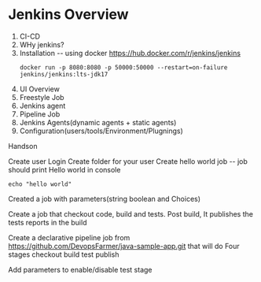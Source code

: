 # Jenkins Overview

1. CI-CD
2. WHy jenkins?
3. Installation -- using docker https://hub.docker.com/r/jenkins/jenkins
   ```
   docker run -p 8080:8080 -p 50000:50000 --restart=on-failure jenkins/jenkins:lts-jdk17
   ```
4. UI Overview
5. Freestyle Job
6. Jenkins agent
7. Pipeline Job
8. Jenkins Agents(dynamic agents + static agents)
9. Configuration(users/tools/Environment/Plugnings)




Handson

Create user
Login
Create folder for your user
Create hello world job -- job should print Hello world in console
```
echo "hello world"
```

Created a job with parameters(string boolean and Choices)

Create a job that checkout code, build and tests. Post build, It publishes the tests reports in the build

Create a declarative pipeline job from https://github.com/DevopsFarmer/java-sample-app.git that will do
Four stages
  checkout
  build
  test
  publish

Add parameters to enable/disable test stage

